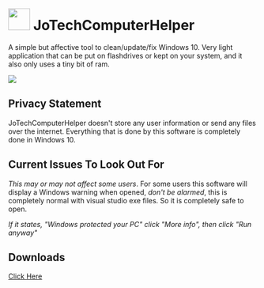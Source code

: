 # <img src="https://i.postimg.cc/pLK6h11k/Jo-Tech-Compter-Helper-Ico.png" width="44" height="44"> JoTechComputerHelper
A simple but affective tool to clean/update/fix Windows 10. Very light application that can be put on flashdrives or kept on your system, and it also only uses a tiny bit of ram.

<img src="https://i.postimg.cc/NMkk1KMp/image.png">

Privacy Statement
---------
JoTechComputerHelper doesn't store any user information or send any files over the internet. Everything that is done by this software is completely done in Windows 10.

Current Issues To Look Out For
---------
*This may or may not affect some users*. For some users this software will display a Windows warning when opened, *don't be alarmed*, this is completely normal with visual studio exe files. So it is completely safe to open.

*If it states, "Windows protected your PC" click "More info", then click "Run anyway"*

Downloads
---------
[Click Here](https://github.com/JoBagOfDonuts/JoTechComputerHelper/releases/)
